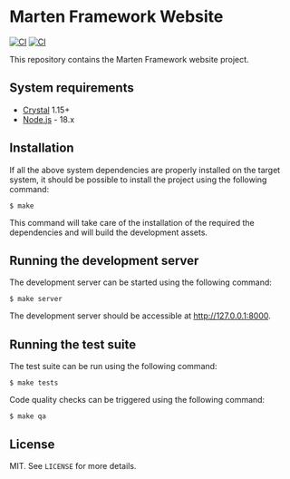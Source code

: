 # Marten Framework Website

[![CI](https://github.com/martenframework/website/workflows/Specs/badge.svg)](https://github.com/martenframework/website/actions) [![CI](https://github.com/martenframework/website/workflows/QA/badge.svg)](https://github.com/martenframework/website/actions)

This repository contains the Marten Framework website project.

## System requirements

* [Crystal](https://crystal-lang.org/) 1.15+
* [Node.js](https://nodejs.org/en/) - 18.x

## Installation

If all the above system dependencies are properly installed on the target system, it should be possible to install the project using the following command:

```shell
$ make
```

This command will take care of the installation of the required the dependencies and will build the development assets.

## Running the development server

The development server can be started using the following command:

```shell
$ make server
```

The development server should be accessible at http://127.0.0.1:8000.

## Running the test suite

The test suite can be run using the following command:

```shell
$ make tests
```

Code quality checks can be triggered using the following command:

```shell
$ make qa
```

## License

MIT. See `LICENSE` for more details.
